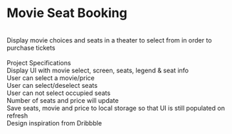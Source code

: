 <h1>Movie Seat Booking</h1>
<br>
Display movie choices and seats in a theater to select from in order to purchase tickets
<br>
<br>
Project Specifications
<br>
Display UI with movie select, screen, seats, legend & seat info
<br>
User can select a movie/price
<br>
User can select/deselect seats
<br>
User can not select occupied seats
<br>
Number of seats and price will update
<br>
Save seats, movie and price to local storage so that UI is still populated on refresh
<br>
Design inspiration from Dribbble
